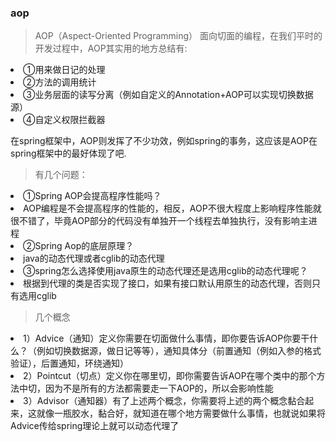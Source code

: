 ### aop
> AOP（Aspect-Oriented Programming） 面向切面的编程，在我们平时的开发过程中，AOP其实用的地方总结有:
<li>    ①用来做日记的处理
<li>    ②方法的调用统计
<li>    ③业务层面的读写分离（例如自定义的Annotation+AOP可以实现切换数据源）
<li>    ④自定义权限拦截器
  
在spring框架中，AOP则发挥了不少功效，例如spring的事务，这应该是AOP在spring框架中的最好体现了吧.

> 有几个问题：
<li>①Spring AOP会提高程序性能吗？
<li>    AOP编程是不会提高程序的性能的，相反，AOP不很大程度上影响程序性能就很不错了，毕竟AOP部分的代码没有单独开一个线程去单独执行，没有影响主进程

<li>②Spring Aop的底层原理？
<li>    java的动态代理或者cglib的动态代理

<li>③spring怎么选择使用java原生的动态代理还是选用cglib的动态代理呢？
<li>    根据到代理的类是否实现了接口，如果有接口默认用原生的动态代理，否则只有选用cglib

> 几个概念
<li> 1）Advice（通知）定义你需要在切面做什么事情，即你要告诉AOP你要干什么？（例如切换数据源，做日记等等），通知具体分（前置通知（例如入参的格式验证），后置通知，环绕通知）
<li> 2）Pointcut（切点）定义你在哪里切，即你需要告诉AOP在哪个类中的那个方法中切，因为不是所有的方法都需要走一下AOP的，所以会影响性能
<li> 3）Advisor（通知器）有了上述两个概念，你需要将上述的两个概念黏合起来，这就像一瓶胶水，黏合好，就知道在哪个地方需要做什么事情，也就说如果将Advice传给spring理论上就可以动态代理了